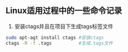 Linux适用过程中的一些命令记录
----
1. 安装ctags并且在项目下生成tags标签文件

```bash
sudo apt-agt install ctags #安装ctags
ctags -R -f .tags          #生成.tags文件 
```
